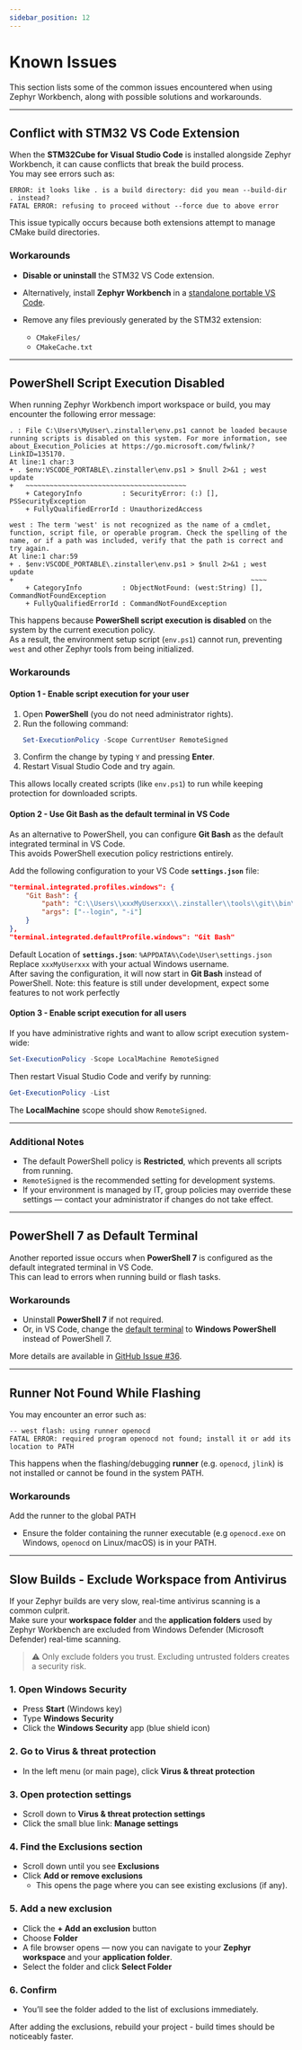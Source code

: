 ```yaml
---
sidebar_position: 12
---
```

# Known Issues

This section lists some of the common issues encountered when using Zephyr Workbench, along with possible solutions and workarounds.

---

## Conflict with STM32 VS Code Extension

When the **STM32Cube for Visual Studio Code** is installed alongside Zephyr Workbench, it can cause conflicts that break the build process.  
You may see errors such as:

```
ERROR: it looks like . is a build directory: did you mean --build-dir . instead?
FATAL ERROR: refusing to proceed without --force due to above error
```

This issue typically occurs because both extensions attempt to manage CMake build directories.

### Workarounds

- **Disable or uninstall** the STM32 VS Code extension.  
- Alternatively, install **Zephyr Workbench** in a [standalone portable VS Code](https://code.visualstudio.com/docs/editor/portable).

- Remove any files previously generated by the STM32 extension:
  - `CMakeFiles/`
  - `CMakeCache.txt`

---
## PowerShell Script Execution Disabled

When running Zephyr Workbench import workspace or build, you may encounter the following error message:

```
. : File C:\Users\MyUser\.zinstaller\env.ps1 cannot be loaded because running scripts is disabled on this system. For more information, see about_Execution_Policies at https://go.microsoft.com/fwlink/?LinkID=135170.
At line:1 char:3
+ . $env:VSCODE_PORTABLE\.zinstaller\env.ps1 > $null 2>&1 ; west update
+   ~~~~~~~~~~~~~~~~~~~~~~~~~~~~~~~~~~~~~~~~
    + CategoryInfo          : SecurityError: (:) [], PSSecurityException
    + FullyQualifiedErrorId : UnauthorizedAccess

west : The term 'west' is not recognized as the name of a cmdlet, function, script file, or operable program. Check the spelling of the name, or if a path was included, verify that the path is correct and try again.
At line:1 char:59
+ . $env:VSCODE_PORTABLE\.zinstaller\env.ps1 > $null 2>&1 ; west update
+                                                           ~~~~
    + CategoryInfo          : ObjectNotFound: (west:String) [], CommandNotFoundException
    + FullyQualifiedErrorId : CommandNotFoundException
```

This happens because **PowerShell script execution is disabled** on the system by the current execution policy.  
As a result, the environment setup script (`env.ps1`) cannot run, preventing `west` and other Zephyr tools from being initialized.

### Workarounds

#### Option 1 - Enable script execution for your user
1. Open **PowerShell** (you do not need administrator rights).  
2. Run the following command:
   ```powershell
   Set-ExecutionPolicy -Scope CurrentUser RemoteSigned
   ```
3. Confirm the change by typing `Y` and pressing **Enter**.  
4. Restart Visual Studio Code and try again.

This allows locally created scripts (like `env.ps1`) to run while keeping protection for downloaded scripts.

#### Option 2 - Use Git Bash as the default terminal in VS Code
As an alternative to PowerShell, you can configure **Git Bash** as the default integrated terminal in VS Code.  
This avoids PowerShell execution policy restrictions entirely.

Add the following configuration to your VS Code **`settings.json`** file:

```json
"terminal.integrated.profiles.windows": {
    "Git Bash": {
        "path": "C:\\Users\\xxxMyUserxxx\\.zinstaller\\tools\\git\\bin\\bash.exe",
        "args": ["--login", "-i"]
    }
},
"terminal.integrated.defaultProfile.windows": "Git Bash"
```
Default Location of **`settings.json`**: `%APPDATA%\Code\User\settings.json`
Replace `xxxMyUserxxx` with your actual Windows username.  
After saving the configuration, it will now start in **Git Bash** instead of PowerShell.
Note: this feature is still under development, expect some features to not work perfectly

#### Option 3 - Enable script execution for all users
If you have administrative rights and want to allow script execution system-wide:
```powershell
Set-ExecutionPolicy -Scope LocalMachine RemoteSigned
```
Then restart Visual Studio Code and verify by running:
```powershell
Get-ExecutionPolicy -List
```
The **LocalMachine** scope should show `RemoteSigned`.

---

### Additional Notes
- The default PowerShell policy is **Restricted**, which prevents all scripts from running.  
- `RemoteSigned` is the recommended setting for development systems.  
- If your environment is managed by IT, group policies may override these settings — contact your administrator if changes do not take effect.

---

## PowerShell 7 as Default Terminal

Another reported issue occurs when **PowerShell 7** is configured as the default integrated terminal in VS Code.  
This can lead to errors when running build or flash tasks.

### Workarounds

- Uninstall **PowerShell 7** if not required.  
- Or, in VS Code, change the [default terminal](https://code.visualstudio.com/docs/terminal/profiles) to **Windows PowerShell** instead of PowerShell 7.

More details are available in [GitHub Issue #36](https://github.com/Ac6Embedded/vscode-zephyr-workbench/issues/36).

---
## Runner Not Found While Flashing

You may encounter an error such as:
```
-- west flash: using runner openocd
FATAL ERROR: required program openocd not found; install it or add its location to PATH
```
This happens when the flashing/debugging **runner** (e.g. `openocd`, `jlink`) is not installed or cannot be found in the system PATH.

### Workarounds
Add the runner to the global PATH
   - Ensure the folder containing the runner executable (e.g `openocd.exe` on Windows, `openocd` on Linux/macOS) is in your PATH.  

---
## Slow Builds - Exclude Workspace from Antivirus

If your Zephyr builds are very slow, real-time antivirus scanning is a common culprit.  
Make sure your **workspace folder** and the **application folders** used by Zephyr Workbench are excluded from Windows Defender (Microsoft Defender) real-time scanning.

> ⚠️ Only exclude folders you trust. Excluding untrusted folders creates a security risk.

### 1. Open Windows Security
- Press **Start** (Windows key)  
- Type **Windows Security**  
- Click the **Windows Security** app (blue shield icon)

### 2. Go to Virus & threat protection
- In the left menu (or main page), click **Virus & threat protection**

### 3. Open protection settings
- Scroll down to **Virus & threat protection settings**  
- Click the small blue link: **Manage settings**

### 4. Find the Exclusions section
- Scroll down until you see **Exclusions**  
- Click **Add or remove exclusions**  
  - This opens the page where you can see existing exclusions (if any).

### 5. Add a new exclusion
- Click the **+ Add an exclusion** button  
- Choose **Folder**  
- A file browser opens — now you can navigate to your **Zephyr workspace** and your **application folder**.  
- Select the folder and click **Select Folder**

### 6. Confirm
- You’ll see the folder added to the list of exclusions immediately.

After adding the exclusions, rebuild your project - build times should be noticeably faster.
